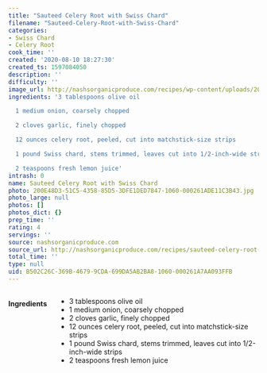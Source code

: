 ```yaml
---
title: "Sauteed Celery Root with Swiss Chard"
filename: "Sauteed-Celery-Root-with-Swiss-Chard"
categories:
- Swiss Chard
- Celery Root
cook_time: ''
created: '2020-08-10 18:27:30'
created_ts: 1597084050
description: ''
difficulty: ''
image_url: http://nashsorganicproduce.com/recipes/wp-content/uploads/2017/07/chard-rainbow-sq.jpg
ingredients: '3 tablespoons olive oil

  1 medium onion, coarsely chopped

  2 cloves garlic, finely chopped

  12 ounces celery root, peeled, cut into matchstick-size strips

  1 pound Swiss chard, stems trimmed, leaves cut into 1/2-inch-wide strips

  2 teaspoons fresh lemon juice'
intrash: 0
name: Sauteed Celery Root with Swiss Chard
photo: 200E48D3-51C5-4358-85D5-3DFE1DED7847-1060-000261ADE11C3B43.jpg
photo_large: null
photos: []
photos_dict: {}
prep_time: ''
rating: 4
servings: ''
source: nashsorganicproduce.com
source_url: http://nashsorganicproduce.com/recipes/sauteed-celery-root-with-swiss-chard/
total_time: ''
type: null
uid: B502C26C-369B-4679-9CDA-699DA5AB2BA8-1060-000261A7AA093FFB
---
```

<div class="large-8 medium-7 columns" id="writeup">	</div><!-- #writeup -->
</div><!-- #row-one -->
<div class="row" id="row-two">	<div class="medium-4 small-5 columns"><h4 id="ingredients">Ingredients</h4><div class="box box-ingredients content"><ul>
<li>3 tablespoons olive oil</li>
<li>1 medium onion, coarsely chopped</li>
<li>2 cloves garlic, finely chopped</li>
<li>12 ounces celery root, peeled, cut into matchstick-size strips</li>
<li>1 pound Swiss chard, stems trimmed, leaves cut into 1/2-inch-wide strips</li>
<li>2 teaspoons fresh lemon juice</li>
</ul>
</div>	</div>	<div class="medium-6 small-7 columns">	</div>